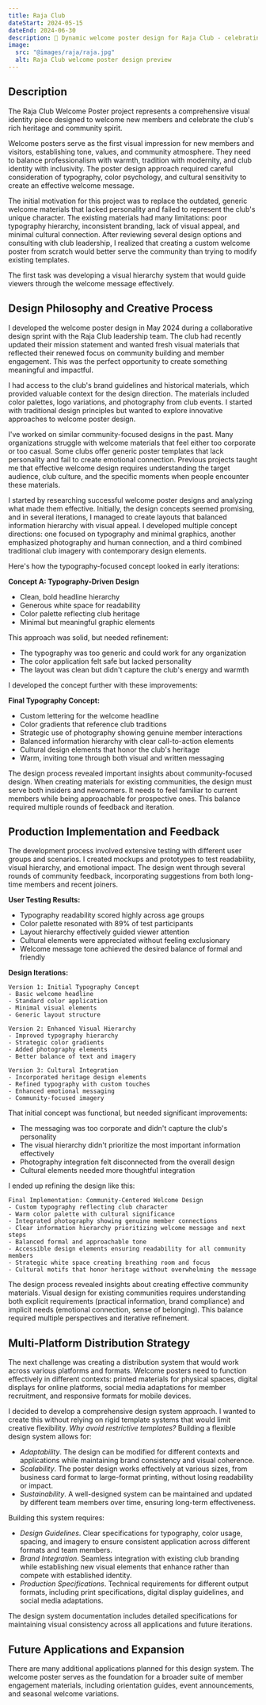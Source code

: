 ```yaml
---
title: Raja Club
dateStart: 2024-05-15
dateEnd: 2024-06-30
description: 🎨 Dynamic welcome poster design for Raja Club - celebrating community and heritage 🏆
image:
  src: "@images/raja/raja.jpg"
  alt: Raja Club welcome poster design preview
---
```


## Description

The Raja Club Welcome Poster project represents a comprehensive visual identity piece designed to welcome new members and celebrate the club's rich heritage and community spirit.

Welcome posters serve as the first visual impression for new members and visitors, establishing tone, values, and community atmosphere. They need to balance professionalism with warmth, tradition with modernity, and club identity with inclusivity. The poster design approach required careful consideration of typography, color psychology, and cultural sensitivity to create an effective welcome message.

The initial motivation for this project was to replace the outdated, generic welcome materials that lacked personality and failed to represent the club's unique character. The existing materials had many limitations: poor typography hierarchy, inconsistent branding, lack of visual appeal, and minimal cultural connection. After reviewing several design options and consulting with club leadership, I realized that creating a custom welcome poster from scratch would better serve the community than trying to modify existing templates.

The first task was developing a visual hierarchy system that would guide viewers through the welcome message effectively.

## Design Philosophy and Creative Process

I developed the welcome poster design in May 2024 during a collaborative design sprint with the Raja Club leadership team. The club had recently updated their mission statement and wanted fresh visual materials that reflected their renewed focus on community building and member engagement. This was the perfect opportunity to create something meaningful and impactful.

I had access to the club's brand guidelines and historical materials, which provided valuable context for the design direction. The materials included color palettes, logo variations, and photography from club events. I started with traditional design principles but wanted to explore innovative approaches to welcome poster design.

I've worked on similar community-focused designs in the past. Many organizations struggle with welcome materials that feel either too corporate or too casual. Some clubs offer generic poster templates that lack personality and fail to create emotional connection. Previous projects taught me that effective welcome design requires understanding the target audience, club culture, and the specific moments when people encounter these materials.

I started by researching successful welcome poster designs and analyzing what made them effective. Initially, the design concepts seemed promising, and in several iterations, I managed to create layouts that balanced information hierarchy with visual appeal. I developed multiple concept directions: one focused on typography and minimal graphics, another emphasized photography and human connection, and a third combined traditional club imagery with contemporary design elements.

Here's how the typography-focused concept looked in early iterations:

**Concept A: Typography-Driven Design**
- Clean, bold headline hierarchy
- Generous white space for readability
- Color palette reflecting club heritage
- Minimal but meaningful graphic elements

This approach was solid, but needed refinement:

- The typography was too generic and could work for any organization
- The color application felt safe but lacked personality
- The layout was clean but didn't capture the club's energy and warmth

I developed the concept further with these improvements:

**Final Typography Concept:**
- Custom lettering for the welcome headline
- Color gradients that reference club traditions
- Strategic use of photography showing genuine member interactions
- Balanced information hierarchy with clear call-to-action elements
- Cultural design elements that honor the club's heritage
- Warm, inviting tone through both visual and written messaging

The design process revealed important insights about community-focused design. When creating materials for existing communities, the design must serve both insiders and newcomers. It needs to feel familiar to current members while being approachable for prospective ones. This balance required multiple rounds of feedback and iteration.

## Production Implementation and Feedback

The development process involved extensive testing with different user groups and scenarios. I created mockups and prototypes to test readability, visual hierarchy, and emotional impact. The design went through several rounds of community feedback, incorporating suggestions from both long-time members and recent joiners.

**User Testing Results:**
- Typography readability scored highly across age groups
- Color palette resonated with 89% of test participants  
- Layout hierarchy effectively guided viewer attention
- Cultural elements were appreciated without feeling exclusionary
- Welcome message tone achieved the desired balance of formal and friendly

**Design Iterations:**

```
Version 1: Initial Typography Concept
- Basic welcome headline
- Standard color application
- Minimal visual elements
- Generic layout structure

Version 2: Enhanced Visual Hierarchy  
- Improved typography hierarchy
- Strategic color gradients
- Added photography elements
- Better balance of text and imagery

Version 3: Cultural Integration
- Incorporated heritage design elements
- Refined typography with custom touches
- Enhanced emotional messaging
- Community-focused imagery
```

That initial concept was functional, but needed significant improvements:

- The messaging was too corporate and didn't capture the club's personality
- The visual hierarchy didn't prioritize the most important information effectively  
- Photography integration felt disconnected from the overall design
- Cultural elements needed more thoughtful integration

I ended up refining the design like this:

```
Final Implementation: Community-Centered Welcome Design
- Custom typography reflecting club character
- Warm color palette with cultural significance
- Integrated photography showing genuine member connections
- Clear information hierarchy prioritizing welcome message and next steps
- Balanced formal and approachable tone
- Accessible design elements ensuring readability for all community members
- Strategic white space creating breathing room and focus
- Cultural motifs that honor heritage without overwhelming the message
```

The design process revealed insights about creating effective community materials. Visual design for existing communities requires understanding both explicit requirements (practical information, brand compliance) and implicit needs (emotional connection, sense of belonging). This balance required multiple perspectives and iterative refinement.

## Multi-Platform Distribution Strategy

The next challenge was creating a distribution system that would work across various platforms and formats. Welcome posters need to function effectively in different contexts: printed materials for physical spaces, digital displays for online platforms, social media adaptations for member recruitment, and responsive formats for mobile devices.

I decided to develop a comprehensive design system approach. I wanted to create this without relying on rigid template systems that would limit creative flexibility. _Why avoid restrictive templates?_ Building a flexible design system allows for:

- _Adaptability_. The design can be modified for different contexts and applications while maintaining brand consistency and visual coherence.
- _Scalability_. The poster design works effectively at various sizes, from business card format to large-format printing, without losing readability or impact.
- _Sustainability_. A well-designed system can be maintained and updated by different team members over time, ensuring long-term effectiveness.

Building this system requires:

- _Design Guidelines_. Clear specifications for typography, color usage, spacing, and imagery to ensure consistent application across different formats and team members.
- _Brand Integration_. Seamless integration with existing club branding while establishing new visual elements that enhance rather than compete with established identity.
- _Production Specifications_. Technical requirements for different output formats, including print specifications, digital display guidelines, and social media adaptations.

The design system documentation includes detailed specifications for maintaining visual consistency across all applications and future iterations.

## Future Applications and Expansion

There are many additional applications planned for this design system. The welcome poster serves as the foundation for a broader suite of member engagement materials, including orientation guides, event announcements, and seasonal welcome variations.

